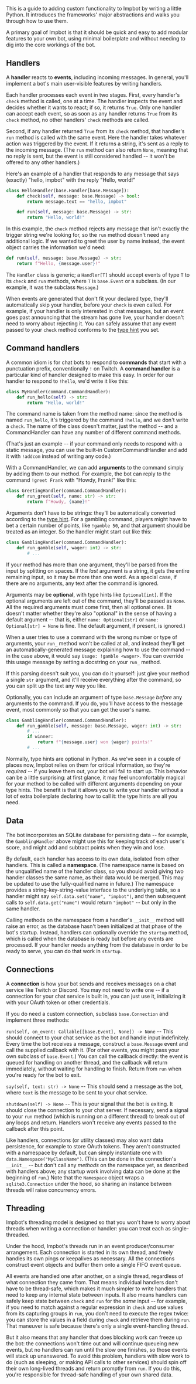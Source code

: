 This is a guide to adding custom functionality to Impbot by writing a little
Python. It introduces the frameworks' major abstractions and walks you through
how to use them.

A primary goal of Impbot is that it should be quick and easy to add modular
features to your own bot, using minimal boilerplate and without needing to dig
into the core workings of the bot.

## Handlers

A **handler** reacts to **events**, including incoming messages. In general,
you'll implement a bot's main user-visible features by writing handlers.

Each handler processes each event in two stages. First, every handler's `check`
method is called, one at a time. The handler inspects the event and decides
whether it wants to react; if so, it returns `True`. Only one handler can accept
each event, so as soon as any handler returns `True` from its `check` method, no
other handlers' `check` methods are called.

Second, if any handler returned `True` from its `check` method, that handler's
`run` method is called with the same event. Here the handler takes whatever
action was triggered by the event. If it returns a string, it's sent as a reply
to the incoming message. (The `run` method can also return `None`, meaning that
no reply is sent, but the event is still considered handled -- it won't be
offered to any other handlers.)

Here's an example of a handler that responds to any message that says (exactly)
"hello, impbot" with the reply "Hello, world!"

```python
class HelloHandler(base.Handler[base.Message]):
    def check(self, message: base.Message) -> bool:
        return message.text == "hello, impbot"

    def run(self, message: base.Message) -> str:
        return "Hello, world!"
```

In this example, the `check` method rejects any message that isn't exactly the
trigger string we're looking for, so the `run` method doesn't need any
additional logic. If we wanted to greet the user by name instead, the event
object carries the information we'd need:

```python
def run(self, message: base.Message) -> str:
    return f"Hello, {message.user}!"
```

The `Handler` class is generic; a `Handler[T]` should accept events of type `T`
to its `check` and `run` methods, where `T` is `base.Event` or a subclass. (In
our example, it was the subclass `Message`.)

When events are generated that don't fit your declared type, they'll
automatically skip your handler, before your `check` is even called. For
example, if your handler is only interested in chat messages, but an event goes
past announcing that the stream has gone live, your handler doesn't need to
worry about rejecting it. You can safely assume that any event passed to your
`check` method conforms to the
[type hint](https://docs.python.org/3/library/typing.html) you set.

## Command handlers

A common idiom is for chat bots to respond to **commands** that start with a
punctuation prefix, conventionally `!` on Twitch. A **command handler** is a
particular kind of handler designed to make this easy. In order for our handler
to respond to `!hello`, we'd write it like this:

```python
class MyHandler(command.CommandHandler):
    def run_hello(self) -> str:
        return "Hello, world!"
```

The command name is taken from the method name: since the method is named
`run_hello`, it's triggered by the command `!hello`, and we don't write a
`check`. The name of the class doesn't matter, just the method -- and a
CommandHandler can have any number of different command methods.

(That's just an example -- if your command only needs to respond with a static
message, you can use the built-in CustomCommandHandler and add it with `!addcom`
instead of writing any code.)

With a CommandHandler, we can add **arguments** to the command simply by adding
them to our method. For example, the bot can reply to the command `!greet Frank`
with "Howdy, Frank!" like this:

```python
class GreetingHandler(command.CommandHandler):
    def run_greet(self, name: str) -> str:
        return f"Howdy, {name}!"
```

Arguments don't have to be strings: they'll be automatically converted according
to the [type hint](https://docs.python.org/3/library/typing.html). For a
gambling command, players might have to bet a certain number of points, like
`!gamble 50`, and that argument should be treated as an integer. So the handler
might start out like this:

```python
class GamblingHandler(command.CommandHandler):
    def run_gamble(self, wager: int) -> str:
        # ...
```

If your method has more than one argument, they'll be parsed from the input by
splitting on spaces. If the _last_ argument is a string, it gets the entire
remaining input, so it may be more than one word. As a special case, if there
are no arguments, any text after the command is ignored.

Arguments may be **optional**, with type hints like `Optional[int]`. If the
optional arguments are left out of the command, they'll be passed as `None`. All
the required arguments must come first, then all optional ones. (It doesn't
matter whether they're also "optional" in the sense of having a default argument
-- that is, either `name: Optional[str]` or `name: Optional[str] = None` is 
fine. The default argument, if present, is ignored.) 

When a user tries to use a command with the wrong number or type of arguments,
your `run_` method won't be called at all, and instead they'll get an
automatically-generated message explaining how to use the command -- in the case
above, it would say `Usage: !gamble <wager>`. You can override this usage
message by setting a docstring on your `run_` method.

If this parsing doesn't suit you, you can do it yourself: just give your method
a single `str` argument, and it'll receive everything after the command, so you
can split up the text any way you like.

Optionally, you can include an argument of type `base.Message` _before_ any
arguments to the command. If you do, you'll have access to the message event,
most commonly so that you can get the user's name.

```python
class GamblingHandler(command.CommandHandler):
    def run_gamble(self, message: base.Message, wager: int) -> str:
        # ...
        if winner:
            return f"{message.user} won {wager} points!"
        # ...
```

Normally, type hints are optional in Python. As we've seen in a couple of places
now, Impbot relies on them for critical information, so they're _required_ -- if
you leave them out, your bot will fail to start up. This behavior can be a
little surprising: at first glance, it may feel uncomfortably magical for your
method to be called with different arguments depending on your type hints. The
benefit is that it allows you to write your handler without a lot of extra
boilerplate declaring how to call it: the type hints are all you need.

## Data

The bot incorporates an SQLite database for persisting data -- for example, the
`GamblingHandler` above might use this for keeping track of each user's score,
and might add and subtract points when they win and lose.

By default, each handler has access to its own data, isolated from other
handlers. This is called a **namespace**. (The namespace name is based on the
unqualified name of the handler class, so you should avoid giving two handler
classes the same name, as their data would be merged. This may be updated to use
the fully-qualified name in future.) The namespace provides a
string-key-string-value interface to the underlying table, so a handler might
say `self.data.set("name", "impbot")`, and then subsequent calls to
`self.data.get("name")` would return `"impbot"` -- but only in the same handler.

Calling methods on the namespace from a handler's `__init__` method will raise
an error, as the database hasn't been initialized at that phase of the bot's
startup. Instead, handlers can optionally override the `startup` method, which
is called when the database is ready but before any events are processed. If
your handler needs anything from the database in order to be ready to serve, you
can do that work in `startup`.

## Connections

A **connection** is how your bot sends and receives messages on a chat service
like Twitch or Discord. You may not need to write one -- if a connection for
your chat service is built in, you can just use it, initializing it with your
OAuth token or other credentials.

If you do need a custom connection, subclass `base.Connection` and implement
three methods:

`run(self, on_event: Callable[[base.Event], None]) -> None` -- This should
connect to your chat service as the bot and handle input indefinitely. Every
time the bot receives a message, construct a `base.Message` event and call the
supplied callback with it. (For other events, you might pass your own subclass
of `base.Event`.) You can call the callback directly: the event is queued for
handling on another thread, and the callback will return immediately, without
waiting for handling to finish. Return from `run` when you're ready for the bot
to exit.

`say(self, text: str) -> None` -- This should send a message as the bot, where
`text` is the message to be sent to your chat service.

`shutdown(self) -> None` -- This is your signal that the bot is exiting. It
should close the connection to your chat server. If necessary, send a signal to
your `run` method (which is running on a different thread) to break out of any
loops and return. Handlers won't receive any events passed to the callback after
this point.

Like handlers, connections (or utility classes) may also want data persistence,
for example to store OAuth tokens. They aren't constructed with a namespace by
default, but can simply instantiate one with `data.Namespace("MyClassName")`.
(This can be done in the connection's `__init__` -- but don't call any _methods_
on the namespace yet, as described with handlers above; any startup work
involving data can be done at the beginning of `run`.) Note that the
`Namespace` object wraps a `sqlite3.Connection` under the hood, so sharing an
instance between threads will raise concurrency errors.

## Threading

Impbot's threading model is designed so that you won't have to worry about
threads when writing a connection or handler: you can treat each as
single-threaded.

Under the hood, Impbot's threads run in an event producer/consumer arrangement.
Each connection is started in its own thread, and freely handles its own pings
or keepalives as necessary. All the connections construct event objects and
buffer them onto a single FIFO event queue.

All events are handled one after another, on a single thread, regardless of what
connection they came from. That means individual handlers don't have to be
thread-safe, which makes it much simpler to write handlers that need to keep any
internal state between inputs. It also means handlers can safely keep state
between `check` and `run` for the _same_ input -- for example, if you need to
match against a regular expression in `check` and use values from its capturing
groups in `run`, you don't need to execute the regex twice: you can store the
values in a field during `check` and retrieve them during `run`. That maneuver
is safe because there's only a single event-handling thread.

But it also means that any handler that does blocking work can freeze up the
bot: the connections won't time out and will continue queueing new events, but
no handlers can run until the slow one finishes, so those events will stack up
unanswered. To avoid this problem, handlers with slow work to do (such as
sleeping, or making API calls to other services) should spin off their own
long-lived threads and return promptly from `run`. If you do this, you're
responsible for thread-safe handling of your own shared data.
